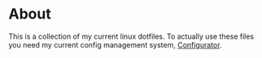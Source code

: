 # About

This is a collection of my current linux dotfiles.
To actually use these files you need my current config management system,
[Configurator](https://github.com/I-Al-Istannen/Configurator).
